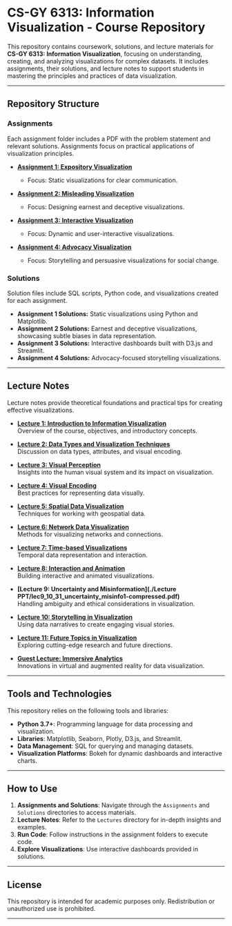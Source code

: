 # CS-GY 6313: Information Visualization - Course Repository

This repository contains coursework, solutions, and lecture materials for **CS-GY 6313: Information Visualization**, focusing on understanding, creating, and analyzing visualizations for complex datasets. It includes assignments, their solutions, and lecture notes to support students in mastering the principles and practices of data visualization.

---

## Repository Structure

### **Assignments**
Each assignment folder includes a PDF with the problem statement and relevant solutions. Assignments focus on practical applications of visualization principles.

- **[Assignment 1: Expository Visualization](./Assignments/Assignment1.pdf)**  
  - Focus: Static visualizations for clear communication.  

- **[Assignment 2: Misleading Visualization](./Assignments/Assignment2.pdf)**  
  - Focus: Designing earnest and deceptive visualizations.  

- **[Assignment 3: Interactive Visualization](./Assignments/Assignment3.pdf)**  
  - Focus: Dynamic and user-interactive visualizations.  

- **[Assignment 4: Advocacy Visualization](./Assignments/Assignment4.pdf)**  
  - Focus: Storytelling and persuasive visualizations for social change.  

### **Solutions**
Solution files include SQL scripts, Python code, and visualizations created for each assignment.  

- **Assignment 1 Solutions:** Static visualizations using Python and Matplotlib.  
- **Assignment 2 Solutions:** Earnest and deceptive visualizations, showcasing subtle biases in data representation.  
- **Assignment 3 Solutions:** Interactive dashboards built with D3.js and Streamlit.  
- **Assignment 4 Solutions:** Advocacy-focused storytelling visualizations.  

---

## Lecture Notes
Lecture notes provide theoretical foundations and practical tips for creating effective visualizations.  

- **[Lecture 1: Introduction to Information Visualization](./Lectures/lec1_09_05.pptx)**  
  Overview of the course, objectives, and introductory concepts.

- **[Lecture 2: Data Types and Visualization Techniques](./Lectures/lec2_09_12.pptx)**  
  Discussion on data types, attributes, and visual encoding.

- **[Lecture 3: Visual Perception](./Lectures/lec3_09_19.pdf)**  
  Insights into the human visual system and its impact on visualization.

- **[Lecture 4: Visual Encoding](./Lectures/lec4_09_26.pdf)**  
  Best practices for representing data visually.  

- **[Lecture 5: Spatial Data Visualization](./Lectures/lec5_10_03.pdf)**  
  Techniques for working with geospatial data.  

- **[Lecture 6: Network Data Visualization](./Lectures/lec6_10_10.pdf)**  
  Methods for visualizing networks and connections.  

- **[Lecture 7: Time-based Visualizations](./Lectures/lec7_10_17.pdf)**  
  Temporal data representation and interaction.  

- **[Lecture 8: Interaction and Animation](./Lectures/lec8_10_24.pdf)**  
  Building interactive and animated visualizations.  

- **[Lecture 9: Uncertainty and Misinformation](./Lecture PPT/lec9_10_31_uncertainty_misinfo1-compressed.pdf)**  
  Handling ambiguity and ethical considerations in visualization.  

- **[Lecture 10: Storytelling in Visualization](./Lectures/lec10_11_13.pptx)**  
  Using data narratives to create engaging visual stories.  

- **[Lecture 11: Future Topics in Visualization](./Lectures/lec11_11_21.pptx)**  
  Exploring cutting-edge research and future directions.  

- **[Guest Lecture: Immersive Analytics](./Lectures/lec12_Immersive_Analytics.pdf)**  
  Innovations in virtual and augmented reality for data visualization.  

---

## Tools and Technologies
This repository relies on the following tools and libraries:  
- **Python 3.7+**: Programming language for data processing and visualization.  
- **Libraries**: Matplotlib, Seaborn, Plotly, D3.js, and Streamlit.  
- **Data Management**: SQL for querying and managing datasets.  
- **Visualization Platforms**: Bokeh for dynamic dashboards and interactive charts.  

---

## How to Use
1. **Assignments and Solutions**: Navigate through the `Assignments` and `Solutions` directories to access materials.  
2. **Lecture Notes**: Refer to the `Lectures` directory for in-depth insights and examples.  
3. **Run Code**: Follow instructions in the assignment folders to execute code.  
4. **Explore Visualizations**: Use interactive dashboards provided in solutions.  

---


## License
This repository is intended for academic purposes only. Redistribution or unauthorized use is prohibited.  

---

